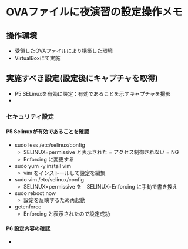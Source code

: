 # OVAファイルに夜演習の設定操作メモ
## 操作環境
- 受領したOVAファイルにより構築した環境
- VirtualBoxにて実施

## 実施すべき設定(設定後にキャプチャを取得)
- P5 SELinuxを有効に設定：有効であることを示すキャプチャを撮影
- 


### セキュリティ設定
#### P5 Selinuxが有効であることを確認
- sudo less /etc/selinux/config
    - SELINUX=permissive と表示された = アクセス制御されない = NG
    - Enforcing に変更する
- sudo yum -y install vim
    - vim をインストールして設定を編集
- sudo vim /etc/selinux/config
    - SELINUX=permissive を　SELINUX=Enforcing に手動で書き換え
- sudo reboot now
    - 設定を反映するため再起動
- getenforce
    - Enforcing と表示されたので設定成功

#### P6 設定内容の確認
- 




